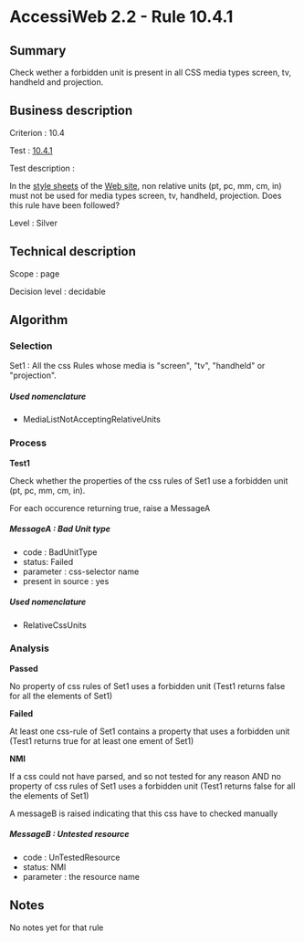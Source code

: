 # AccessiWeb 2.2 - Rule 10.4.1

## Summary

Check wether a forbidden unit is present in all CSS media types screen,
tv, handheld and projection.

## Business description

Criterion : 10.4

Test : [10.4.1](http://accessiweb.org/index.php/accessiweb-22-english-version.html#test-10-4-1)

Test description :

In the [style
sheets](http://accessiweb.org/index.php/glossary-76.html#mFeuilleStyle)
of the [Web
site](http://accessiweb.org/index.php/glossary-76.html#mSiteWeb), non
relative units (pt, pc, mm, cm, in) must not be used for media types
screen, tv, handheld, projection. Does this rule have been followed?

Level : Silver

## Technical description

Scope : page

Decision level :
decidable

## Algorithm

### Selection

Set1 : All the css Rules whose media is "screen", "tv", "handheld" or
"projection".

##### Used nomenclature

-   MediaListNotAcceptingRelativeUnits

### Process

**Test1**

Check whether the properties of the css rules of Set1 use a forbidden
unit (pt, pc, mm, cm, in).

For each occurence returning true, raise a MessageA

##### MessageA : Bad Unit type

-   code : BadUnitType
-   status: Failed
-   parameter : css-selector name
-   present in source : yes

##### Used nomenclature

-   RelativeCssUnits

### Analysis

**Passed**

No property of css rules of Set1 uses a forbidden unit (Test1 returns
false for all the elements of Set1)

**Failed**

At least one css-rule of Set1 contains a property that uses a forbidden
unit (Test1 returns true for at least one ement of Set1)

**NMI**

If a css could not have parsed, and so not tested for any reason AND no
property of css rules of Set1 uses a forbidden unit (Test1 returns false
for all the elements of Set1)

A messageB is raised indicating that this css have to checked manually

##### MessageB : Untested resource

-   code : UnTestedResource
-   status: NMI
-   parameter : the resource name

## Notes

No notes yet for that rule
